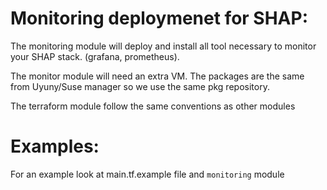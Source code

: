 # Monitoring deploymenet for SHAP:

The monitoring module will deploy and install all tool necessary to monitor your SHAP stack. (grafana, prometheus).

The monitor module will need an extra VM. The packages are the same from Uyuny/Suse manager so we use the same pkg repository.

The terraform module follow the same conventions as other modules

# Examples:

For an example look at main.tf.example file and `monitoring` module
